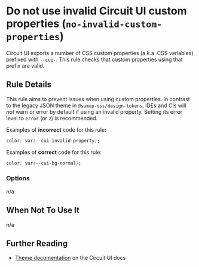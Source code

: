 # Do not use invalid Circuit UI custom properties (`no-invalid-custom-properties`)

Circuit UI exports a number of CSS custom properties (a.k.a. CSS variables) prefixed with `--cui-`. This rule checks that custom properties using that prefix are valid.

## Rule Details

This rule aims to prevent issues when using custom properties. In contrast to the legacy JSON theme in `@sumup-oss/design-tokens`, IDEs and CIs will _not_ warn or error by default if using an invalid property. Setting its error level to `error` (or `2`) is recommended.

Examples of **incorrect** code for this rule:

```css
color: var(--cui-invalid-property);
```

Examples of **correct** code for this rule:

```css
color: var(--cui-bg-normal);
```

### Options

n/a

## When Not To Use It

n/a

## Further Reading

- [Theme documentation](https://circuit.sumup.com/?path=/docs/features-theme--docs) on the Circuit UI docs
